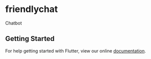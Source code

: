 # friendlychat

Chatbot

## Getting Started

For help getting started with Flutter, view our online
[documentation](https://flutter.io/).
